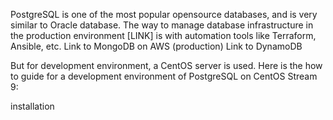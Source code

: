 PostgreSQL is one of the most popular opensource databases, and is very similar to Oracle database.
The way to manage database infrastructure in the production environment [LINK] is with automation tools like Terraform, Ansible, etc.
Link to MongoDB on AWS (production)
Link to DynamoDB

But for development environment, a CentOS server is used. Here is the how to guide for a development environment of PostgreSQL on CentOS Stream 9:

installation


